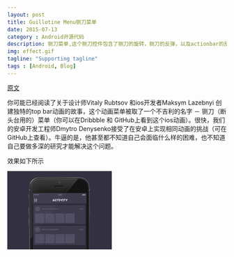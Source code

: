 ```yaml
---
layout: post
title: Guillotine Menu铡刀菜单
date: 2015-07-13
category : Android开源代码
description: 铡刀菜单,这个铡刀控件包含了铡刀的旋转，铡刀的反弹，以及actionbar的反弹.
img: effect.gif
tagline: "Supporting tagline"
tags : [Android, Blog]
---
```

[原文](http://www.jcodecraeer.com/a/anzhuokaifa/androidkaifa/2015/0618/3086.html)

你可能已经阅读了关于设计师Vitaly Rubtsov 和ios开发者Maksym Lazebnyi 创建独特的top bar动画的故事，这个动画菜单被取了一个不吉利的名字 － 铡刀（断头台用的）菜单（你可以在Dribbble 和 GitHub上看到这个ios动画）。很快，我们的安卓开发工程师Dmytro Denysenko接受了在安卓上实现相同动画的挑战（可在GitHub上查看）。牛逼的是，他甚至都不知道自己会面临什么样的困难，也不知道自己要做多深的研究才能解决这个问题。

效果如下所示

<img src="/img/Guillotine Menu铡刀菜单/effect.gif" title="effect" width="240" height="auto">
